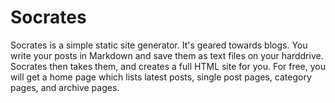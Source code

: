 # Socrates

Socrates is a simple static site generator. It's geared towards blogs. You
write your posts in Markdown and save them as text files on your harddrive.
Socrates then takes them, and creates a full HTML site for you. For free, you
will get a home page which lists latest posts, single post pages, category
pages, and archive pages.
